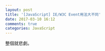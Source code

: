 ```yaml
---
layout: post
title: '[JavaScript] IE/W3C Event用法大不同'
date: 2017-03-10 16:12
comments: true
categories: JavaScript
---
```

整個就悲劇。